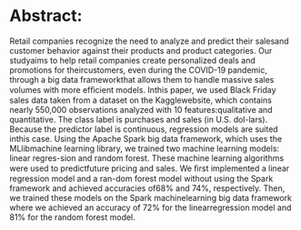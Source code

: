 # Abstract: 

Retail companies recognize the need to analyze and predict their salesand customer behavior against their products and product categories. Our studyaims to help retail companies create personalized deals and promotions for theircustomers, even during the COVID-19 pandemic, through a big data frameworkthat allows them to handle massive sales volumes with more efﬁcient models. Inthis paper, we used Black Friday sales data taken from a dataset on the Kagglewebsite, which contains nearly 550,000 observations analyzed with 10 features:qualitative and quantitative. The class label is purchases and sales (in U.S. dol-lars). Because the predictor label is continuous, regression models are suited inthis case. Using the Apache Spark big data framework, which uses the MLlibmachine learning library, we trained two machine learning models: linear regres-sion and random forest. These machine learning algorithms were used to predictfuture pricing and sales. We ﬁrst implemented a linear regression model and a ran-dom forest model without using the Spark framework and achieved accuracies of68% and 74%, respectively. Then, we trained these models on the Spark machinelearning big data framework where we achieved an accuracy of 72% for the linearregression model and 81% for the random forest model.
